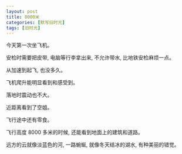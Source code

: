 ```yaml
---
layout: post
title: 8000米
categories: [默写旧时光]
tags: [旧时光]
---
```


今天第一次坐飞机。

安检时需要把皮带, 电脑等行李拿出来, 不允许带水, 比地铁安检麻烦一点。

从加速到起飞, 也没多久。

飞机爬升能明显看到和感受到。  

落地时震动也不大。

近距离看到了空姐。

飞行途中还有零食。

飞行高度 8000 多米的时候, 还能看到地面上的建筑和道路。

远方的云就像淡蓝色的河, 一路蜿蜒, 就像冬天结冰的湖水, 有种美丽的错觉。
